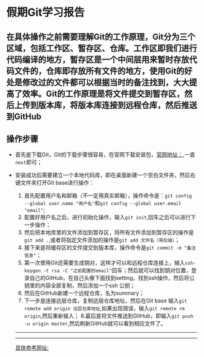 # 假期Git学习报告
## 在具体操作之前需要理解Git的工作原理，Git分为三个区域，包括工作区、暂存区、仓库。工作区即我们进行代码编译的地方，暂存区是一个中间层用来暂时存放代码文件的，仓库即存放所有文件的地方，使用Git的好处是修改过的文件都可以根据当时的备注找到，大大提高了效率。Git的工作原理是将文件提交到暂存区，然后上传到版本库，将版本库连接到远程仓库，然后推送到GitHub
## 操作步骤
- 首先是下载Git，Git的下载步骤很容易，在官网下载安装包，[官网地址：](https://git-scm.com/),一直`next`即可；
- 安装成功后需要建立一个本地代码库，即在桌面新建一个空白文件夹，然后右键文件夹打开Git base进行操作：
  1. 首先配置用户名和邮箱（不一定用真实邮箱），操作命令是：`git config --global user.name "用户名"`和`git config --global user.email "email"`;
  2. 配置好用户名之后，进行初始化操作，输入`git init`,回车之后可以进行下一步操作；
  3. 然后把本地库里的文件添加到暂存区，将所有文件添加到暂存区的操作是`git add .`,或者将指定文件添加的操作是`git add 文件名（带后缀）`；
  4. 接下来是将缓存区的文件提交到版本库，操作命令是`git commit -m "备注信息"`；
  5. 第一次使用Git还需要生成钥对，这样才可以和远程仓库连接上，输入`ssh-keygen -t rsa -C "之前配置的email"`回车；然后就可以找到钥对位置，登录自己的GitHub，在自己头像下面找到setting，找到ssh操作，然后将公钥里的内容全部复制，然后添加一个ssh 公钥；
  6. 然后在GitHub新建一个远程仓库，名为summary；
  7. 下一步是连接远层仓库，复制远层仓库地址，然后在Git base 输入`git remote add origin 远层仓库地址`,如果出现错误，输入`git remote rm origin`,然后重新输入；
  8.最后是将文件推送到GitHub，即输入`git push -u origin master`,然后刷新GitHub就可以看到相应文件了。
  
  ---
  ---
  [具体参考网址:](https://www.bilibili.com/video/av85273305)
  



